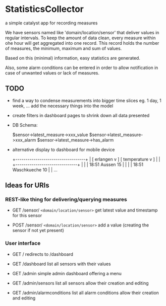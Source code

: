 # StatisticsCollector #

a simple catalyst app for recording measures

We have sensors named like 'domain/location/sensor' that deliver values in
regular intervals. To keep the amount of data clean, every measure within ohe
hour will get aggregated into one record. This record holds the number of
measures, the minimum, maximum and sum of values.

Based on this (minimal) information, easy statistics are generated.

Also, some alarm conditions can be entered in order to allow notification in
case of unwanted values or lack of measures.

## TODO ##

* find a way to condense measurements into bigger time slices eg. 1 day, 1 week, ...
  add the necessary things into the model

* create filters in dashboard pages to shrink down all data presented

* DB Schema:

  $sensor->latest_measure->xxx_value
  $sensor->latest_measure->xxx_alarm
  $sensor->latest_measure->has_alarm

* alternative display to dashboard for mobile device

  +-----------------------------------+
  | [ erlangen v ]  [ temperature v ] |
  | +-------------------------------+ |
  | | 18:51      Aussen          15 | |
  | | 18:51      Waschkueche     10 | |
  ...

## Ideas for URIs ##

### REST-like thing for delivering/querying measures ###

* GET /sensor/ `<domain/location/sensor>`
  get latest value and timestamp for this sensor

* POST /sensor/ `<domain/location/sensor>`
  add a value (creating the sensor if not yet present)


### User interface ###

* GET /
  redirects to /dashboard

* GET /dashboard
  list all sensors with their values

* GET /admin
  simple admin dashboard offering a menu

* GET /admin/sensors
  list all sensors allow their creation and editing

* GET /admin/alarmconditions
  list all alarm conditions allow their creation and editing

